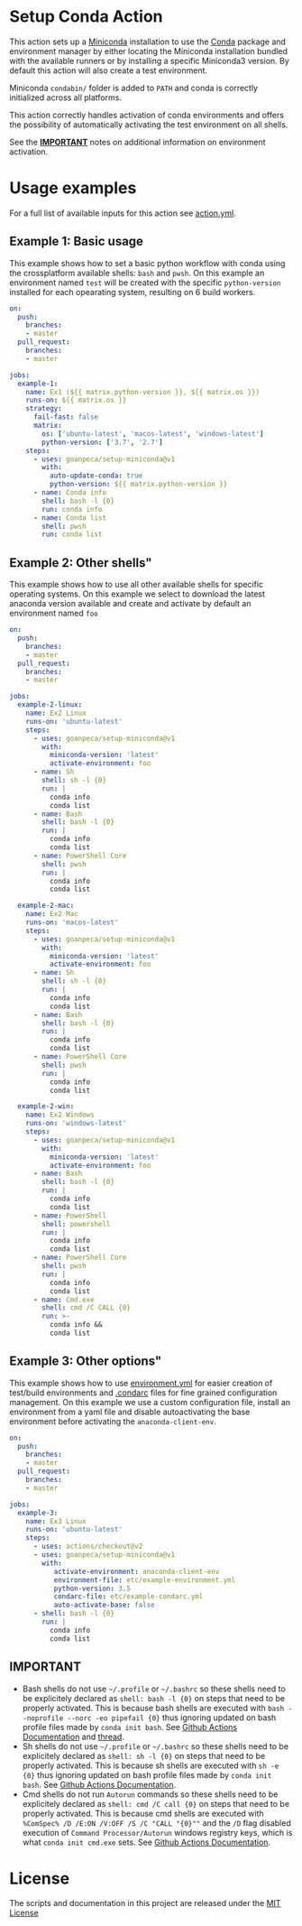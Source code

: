 # Setup Conda Action

This action sets up a [Miniconda](https://docs.conda.io/en/latest/miniconda.html) installation to use the [Conda](https://docs.conda.io/projects/conda/en/latest/) package and environment manager by either locating the Miniconda installation bundled with the available runners or by installing a specific Miniconda3 version. By default this action will also create a test environment.

Miniconda `condabin/` folder is added to `PATH` and conda is correctly initialized across all platforms.

This action correctly handles activation of conda environments and offers the possibility of automatically activating the test environment on all shells. 

See the **[IMPORTANT](#IMPORTANT)** notes on additional information on environment activation.

# Usage examples

For a full list of available inputs for this action see [action.yml](action.yml).

## Example 1: Basic usage

This example shows how to set a basic python workflow with conda using the crossplatform available shells: `bash` and `pwsh`. On this example an environment named `test` will be created with the specific `python-version` installed for each opearating system, resulting on 6 build workers.

```yaml
on:
  push:
    branches:
    - master
  pull_request:
    branches:
    - master

jobs:
  example-1:
    name: Ex1 (${{ matrix.python-version }}, ${{ matrix.os }})
    runs-on: ${{ matrix.os }}
    strategy:
      fail-fast: false
      matrix:
        os: ['ubuntu-latest', 'macos-latest', 'windows-latest']
        python-version: ['3.7', '2.7']
    steps:
      - uses: goanpeca/setup-miniconda@v1
        with:
          auto-update-conda: true
          python-version: ${{ matrix.python-version }}
      - name: Conda info
        shell: bash -l {0}
        run: conda info
      - name: Conda list
        shell: pwsh
        run: conda list
```

## Example 2: Other shells"

This example shows how to use all other available shells for specific operating systems. On this example we select to download the latest anaconda version available and create and activate by default an environment named `foo`

```yaml
on:
  push:
    branches:
    - master
  pull_request:
    branches:
    - master

jobs:
  example-2-linux:
    name: Ex2 Linux
    runs-on: 'ubuntu-latest'
    steps:
      - uses: goanpeca/setup-miniconda@v1
        with:
          miniconda-version: 'latest'
          activate-environment: foo
      - name: Sh
        shell: sh -l {0}
        run: |
          conda info
          conda list
      - name: Bash
        shell: bash -l {0}
        run: |
          conda info
          conda list
      - name: PowerShell Core
        shell: pwsh
        run: |
          conda info
          conda list

  example-2-mac:
    name: Ex2 Mac
    runs-on: 'macos-latest'
    steps:
      - uses: goanpeca/setup-miniconda@v1
        with:
          miniconda-version: 'latest'
          activate-environment: foo
      - name: Sh
        shell: sh -l {0}
        run: |
          conda info
          conda list
      - name: Bash
        shell: bash -l {0}
        run: |
          conda info
          conda list
      - name: PowerShell Core
        shell: pwsh
        run: |
          conda info
          conda list

  example-2-win:
    name: Ex2 Windows
    runs-on: 'windows-latest'
    steps:
      - uses: goanpeca/setup-miniconda@v1
        with:
          miniconda-version: 'latest'
          activate-environment: foo
      - name: Bash
        shell: bash -l {0}
        run: |
          conda info
          conda list
      - name: PowerShell
        shell: powershell
        run: |
          conda info
          conda list
      - name: PowerShell Core
        shell: pwsh
        run: |
          conda info
          conda list
      - name: Cmd.exe
        shell: cmd /C CALL {0}
        run: >-
          conda info &&
          conda list
```


## Example 3: Other options"

This example shows how to use [environment.yml](etc/example-environment.yml) for easier creation of test/build environments and [.condarc](etc/example-condarc.yml) files for fine grained configuration management. On this example we use a custom configuration file, install an environment from a yaml file and disable autoactivating the base environment before activating the `anaconda-client-env`.

```yaml
on:
  push:
    branches:
    - master
  pull_request:
    branches:
    - master

jobs:
  example-3:
    name: Ex3 Linux
    runs-on: 'ubuntu-latest'
    steps:
      - uses: actions/checkout@v2
      - uses: goanpeca/setup-miniconda@v1
        with:
           activate-environment: anaconda-client-env
           environment-file: etc/example-environment.yml
           python-version: 3.5
           condarc-file: etc/example-condarc.yml
           auto-activate-base: false
      - shell: bash -l {0}
        run: |
          conda info
          conda list
```

## IMPORTANT

- Bash shells do not use `~/.profile` or `~/.bashrc` so these shells need to be explicitely declared as `shell: bash -l {0}` on steps that need to be properly activated. This is because bash shells are executed with `bash --noprofile --norc -eo pipefail {0}` thus ignoring updated on bash profile files made by `conda init bash`. See [Github Actions Documentation](https://help.github.com/en/actions/automating-your-workflow-with-github-actions/workflow-syntax-for-github-actions#using-a-specific-shell) and [thread](https://github.community/t5/GitHub-Actions/How-to-share-shell-profile-between-steps-or-how-to-use-nvm-rvm/td-p/33185).
- Sh shells do not use `~/.profile` or `~/.bashrc` so these shells need to be explicitely declared as `shell: sh -l {0}` on steps that need to be properly activated. This is because sh shells are executed with `sh -e {0}` thus ignoring updated on bash profile files made by `conda init bash`. See [Github Actions Documentation](https://help.github.com/en/actions/automating-your-workflow-with-github-actions/workflow-syntax-for-github-actions#using-a-specific-shell).
- Cmd shells do not run `Autorun` commands so these shells need to be explicitely declared as `shell: cmd /C call {0}` on steps that need to be properly activated. This is because cmd shells are executed with `%ComSpec% /D /E:ON /V:OFF /S /C "CALL "{0}""` and the `/D` flag disabled execution of `Command Processor/Autorun` windows registry keys, which is what `conda init cmd.exe` sets. See [Github Actions Documentation](https://help.github.com/en/actions/automating-your-workflow-with-github-actions/workflow-syntax-for-github-actions#using-a-specific-shell).

# License

The scripts and documentation in this project are released under the [MIT License](LICENSE.txt)
